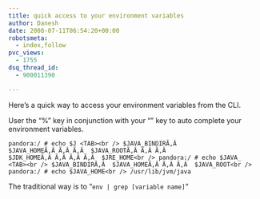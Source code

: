 ```yaml
---
title: quick access to your environment variables
author: Danesh
date: 2008-07-11T06:54:20+00:00
robotsmeta:
  - index,follow
pvc_views:
  - 1755
dsq_thread_id:
  - 900011390

---
```

Here&#8217;s a quick way to access your environment variables from the CLI.

User the &#8220;%&#8221; key in conjunction with your &#8220;<tab>&#8221; key to auto complete your environment variables.

`pandora:/ # echo $J <TAB><br />
$JAVA_BINDIRÃ‚Â  $JAVA_HOMEÃ‚Â Ã‚Â Ã‚Â  $JAVA_ROOTÃ‚Â Ã‚Â Ã‚Â  $JDK_HOMEÃ‚Â Ã‚Â Ã‚Â Ã‚Â  $JRE_HOME<br />
pandora:/ # echo $JAVA_ <TAB><br />
$JAVA_BINDIRÃ‚Â  $JAVA_HOMEÃ‚Â Ã‚Â Ã‚Â  $JAVA_ROOT<br />
pandora:/ # echo $JAVA_HOME<br />
/usr/lib/jvm/java`

The traditional way is to &#8220;`env | grep [variable name]`&#8220;